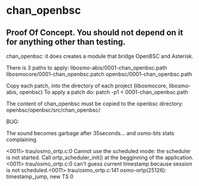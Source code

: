 chan_openbsc
============

Proof Of Concept.
You should not depend on it for anything other than testing.
------------------------------------------------------------

chan_openbsc: it does creates a module that bridge OpenBSC and Asterisk.

There is 3 paths to apply:
libosmo-abis/0001-chan_openbsc.path
libosmocore/0001-chan_openbsc.patch
openbsc/0001-chan_openbsc.path

Copy each patch, into the directory of each project (libosmocore, libosmo-abis, openbsc)
To apply a patch do: patch -p1 < 0001-chan_openbsc.path

The content of chan_openbsc must be copied to the openbsc directory:
openbsc/openbsc/src/chan_openbsc/


BUG:

 The sound becomes garbage after 35seconds... and osmo-bts stats complaining
 
<0011> trau/osmo_ortp.c:0 Cannot use the scheduled mode: the scheduler is not started.
  Call ortp_scheduler_init() at the begginning of the application.<0011> trau/osmo_ortp.c:0
  can't guess current timestamp because session is not scheduled.<0011> trau/osmo_ortp.c:141
  osmo-ortp(25126): timestamp_jump, new TS 0
